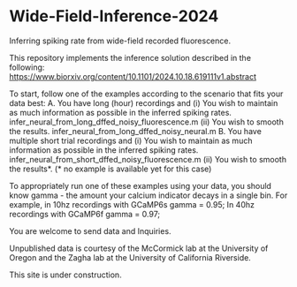 # Wide-Field-Inference-2024
Inferring spiking rate from wide-field recorded fluorescence.

This repository implements the inference solution described in the following: 
https://www.biorxiv.org/content/10.1101/2024.10.18.619111v1.abstract

To start, follow one of the examples according to the scenario that fits your data best:
A. You have long (hour) recordings and 
(i) You wish to maintain as much information as possible in the inferred spiking rates. infer_neural_from_long_dffed_noisy_fluorescence.m
(ii) You wish to smooth the results. infer_neural_from_long_dffed_noisy_neural.m
B. You have multiple short trial recordings and 
(i) You wish to maintain as much information as possible in the inferred spiking rates. infer_neural_from_short_dffed_noisy_fluorescence.m
(ii) You wish to smooth the results*. (* no example is available yet for this case)

To appropriately run one of these examples using your data, you should know gamma - the amount your calcium indicator decays in a single bin.
For example, in 10hz recordings with GCaMP6s gamma = 0.95;
In 40hz recordings with GCaMP6f gamma = 0.97;

You are welcome to send data and Inquiries. 

Unpublished data is courtesy of the McCormick lab at the University of Oregon and the Zagha lab at the University of California Riverside.

This site is under construction. 
